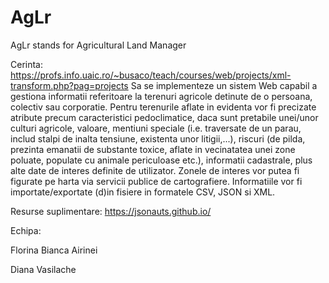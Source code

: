 # AgLr

AgLr stands for Agricultural Land Manager

Cerinta: 
https://profs.info.uaic.ro/~busaco/teach/courses/web/projects/xml-transform.php?pag=projects
Sa se implementeze un sistem Web capabil a gestiona informatii referitoare la terenuri agricole detinute de o persoana, colectiv sau corporatie. Pentru terenurile aflate in evidenta vor fi precizate atribute precum caracteristici pedoclimatice, daca sunt pretabile unei/unor culturi agricole, valoare, mentiuni speciale (i.e. traversate de un parau, includ stalpi de inalta tensiune, existenta unor litigii,...), riscuri (de pilda, prezinta emanatii de substante toxice, aflate in vecinatatea unei zone poluate, populate cu animale periculoase etc.), informatii cadastrale, plus alte date de interes definite de utilizator. Zonele de interes vor putea fi figurate pe harta via servicii publice de cartografiere. Informatiile vor fi importate/exportate (d)in fisiere in formatele CSV, JSON si XML.

Resurse suplimentare:
https://jsonauts.github.io/

Echipa:

Florina Bianca Airinei

Diana Vasilache

